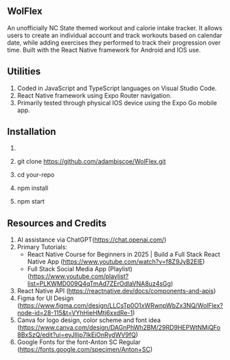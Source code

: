## WolFlex

An unofficially NC State themed workout and calorie intake tracker. It allows users to create an individual account and track workouts based on calendar date, while adding exercises they performed to track their progression over time. Built with the React Native framework for Android and IOS use.

## Utilities

1.  Coded in JavaScript and TypeScript languages on Visual Studio Code.
2.  React Native framework using Expo Router navigation.
3.  Primarily tested through physical IOS device using the Expo Go mobile app.

## Installation

1. ```bash

   ```

2. git clone https://github.com/adambiscoe/WolFlex.git
3. cd your-repo
4. npm install
5. npm start

## Resources and Credits

1.  AI assistance via ChatGPT(https://chat.openai.com/)
2.  Primary Tutorials:
    - React Native Course for Beginners in 2025 | Build a Full Stack React Native App
      (https://www.youtube.com/watch?v=f8Z9JyB2EIE)
    - Full Stack Social Media App (Playlist) (https://www.youtube.com/playlist?list=PLKWMD009Q4qTmAd7ZErOdlaVNA8uz4sGg)
3.  React Native API (https://reactnative.dev/docs/components-and-apis)
4.  Figma for UI Design (https://www.figma.com/design/LLCsTp0O1xWRwnpWbZx3NQ/WolFlex?node-id=28-115&t=VYhHieHMtj6xxdRe-1)
5.  Canva for logo design, color scheme and font idea (https://www.canva.com/design/DAGnPhWh2BM/29RD9HEPWtNMjQFo8BxSzQ/edit?ui=eyJIIjp7IkEiOnRydWV9fQ)
6.  Google Fonts for the font-Anton SC Regular (https://fonts.google.com/specimen/Anton+SC)
